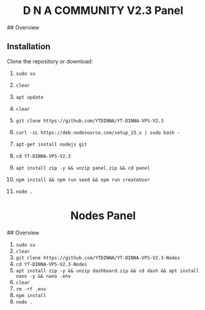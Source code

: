 
<h1 align="center">D N A COMMUNITY V2.3 Panel</h1>
## Overview

## Installation
 Clone the repository or download:

1. `sudo su`

2. `clear`

3. `apt update`

4. `clear`

5. `git clone https://github.com/YTDINNA/YT-DINNA-VPS-V2.3`

6. ` curl -sL https://deb.nodesource.com/setup_23.x | sudo bash - `

7. `apt-get install nodejs git`

8. `cd YT-DINNA-VPS-V2.3`

9. `apt install zip -y && unzip panel.zip && cd panel`

10. `npm install && npm run seed && npm run createUser`

11. `node .`



<h1 align="center">Nodes Panel</h1>
## Overview

1. `sudo su`
2. `clear`
3. `git clone https://github.com/YTDINNA/YT-DINNA-VPS-V2.3-Nodes`
4. `cd YT-DINNA-VPS-V2.3-Nodes`
5. `apt install zip -y && unzip dashboard.zip && cd dash && apt install nano -y && nano .env`
6. `clear`
7. `rm -rf .env`
8.  `npm install`
9.  `node .`

